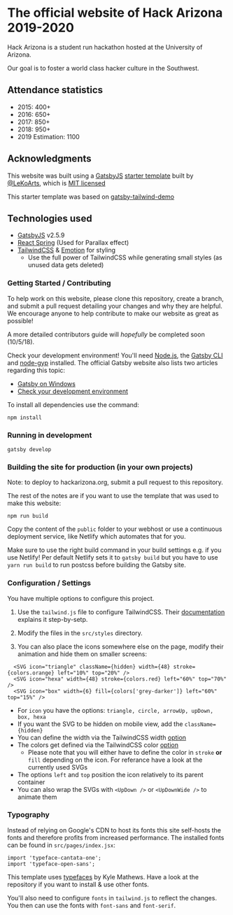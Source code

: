 # The official website of Hack Arizona 2019-2020

Hack Arizona is a student run hackathon hosted at the University of Arizona. 

Our goal is to foster a world class hacker culture in the Southwest.

## Attendance statistics

- 2015: 400+
- 2016: 650+
- 2017: 850+
- 2018: 950+
- 2019 Estimation: 1100

## Acknowledgments

This website was built using a [GatsbyJS](https://www.gatsbyjs.org/) [starter template](https://github.com/LeKoArts/gatsby-starter-portfolio-cara) built by [@LeKoArts](https://github.com/LeKoArts), which is [MIT licensed](https://github.com/LeKoArts/gatsby-starter-portfolio-cara/blob/master/LICENSE)

This starter template was based on [gatsby-tailwind-demo](https://github.com/jlengstorf/gatsby-tailwind-demo)

## Technologies used

- [GatsbyJS](https://www.gatsbyjs.org/) v2.5.9
- [React Spring](https://github.com/drcmda/react-spring) (Used for Parallax effect)
- [TailwindCSS](https://tailwindcss.com/) & [Emotion](https://emotion.sh/) for styling
    - Use the full power of TailwindCSS while generating small styles (as unused data gets deleted)

### Getting Started / Contributing

To help work on this website, please clone this repository, create a branch, and submit a pull request detailing your changes and why they are helpful. We encourage anyone to help contribute to make our website as great as possible! 

A more detailed contributors guide will *hopefully* be completed soon (10/5/18).

Check your development environment! You'll need [Node.js](https://nodejs.org/en/), the [Gatsby CLI](https://www.gatsbyjs.org/docs/) and [node-gyp](https://github.com/nodejs/node-gyp#installation) installed. The official Gatsby website also lists two articles regarding this topic:
- [Gatsby on Windows](https://www.gatsbyjs.org/docs/gatsby-on-windows/)
- [Check your development environment](https://www.gatsbyjs.org/tutorial/part-zero/)

To install all dependencies use the command:

```
npm install
```

### Running in development

```
gatsby develop
```

### Building the site for production (in your own projects)

Note: to deploy to hackarizona.org, submit a pull request to this repository. 

The rest of the notes are if you want to use the template that was used to make this website:

```
npm run build
```
Copy the content of the ``public`` folder to your webhost or use a continuous deployment service, like Netlify which automates that for you.

Make sure to use the right build command in your build settings e.g. if you use Netlify!
Per default Netlify sets it to `gatsby build` but you have to use `yarn run build` to run postcss before building the Gatsby site.

### Configuration / Settings

You have multiple options to configure this project.

1) Use the `tailwind.js` file to configure TailwindCSS. Their [documentation](https://tailwindcss.com/docs/configuration) explains it step-by-setp.

2) Modify the files in the `src/styles` directory.

3) You can also place the icons somewhere else on the page, modify their animation and hide them on smaller screens:

```JSX
  <SVG icon="triangle" className={hidden} width={48} stroke={colors.orange} left="10%" top="20%" />
  <SVG icon="hexa" width={48} stroke={colors.red} left="60%" top="70%" />
  <SVG icon="box" width={6} fill={colors['grey-darker']} left="60%" top="15%" />
```

- For `icon` you have the options: `triangle, circle, arrowUp, upDown, box, hexa`
- If you want the SVG to be hidden on mobile view, add the `className={hidden}`
- You can define the width via the TailwindCSS width [option](https://tailwindcss.com/docs/width)
- The colors get defined via the TailwindCSS color [option](https://tailwindcss.com/docs/colors)
    - Please note that you will either have to define the color in `stroke` **or** `fill` depending on the icon. For referance have a look at the currently used SVGs
- The options `left` and `top` position the icon relatively to its parent container
- You can also wrap the SVGs with `<UpDown />` or `<UpDownWide />` to animate them

### Typography

Instead of relying on Google's CDN to host its fonts this site self-hosts the fonts and therefore profits from increased performance. The installed fonts can be found in `src/pages/index.jsx`:

```JSX
import 'typeface-cantata-one';
import 'typeface-open-sans';
```

This template uses [typefaces](https://github.com/KyleAMathews/typefaces) by Kyle Mathews. Have a look at the repository if you want to install & use other fonts.

You'll also need to configure `fonts` in `tailwind.js` to reflect the changes. You then can use the fonts with `font-sans` and `font-serif`.